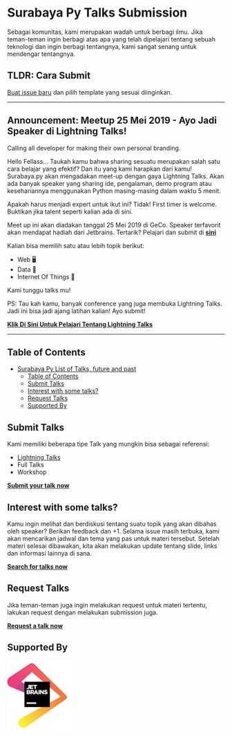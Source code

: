 # Surabaya Py Talks Submission

Sebagai komunitas, kami merupakan wadah untuk berbagi ilmu. Jika teman-teman ingin berbagi atas apa yang telah dipelajari tentang sebuah teknologi dan ingin berbagi tentangnya, kami sangat senang untuk mendengar tentangnya.

## TLDR: Cara Submit

[Buat issue baru](https://github.com/surabaya-py/talks/issues) dan pilih template yang sesuai diinginkan.


---
## Announcement: Meetup 25 Mei 2019 - Ayo Jadi Speaker di Lightning Talks!

Calling all developer for making their own personal branding.

Hello Fellass...
Taukah kamu bahwa sharing sesuatu merupakan salah satu cara belajar yang efektif? Dan itu yang kami harapkan dari kamu! Surabaya.py akan mengadakan meet-up dengan gaya Lightning Talks. Akan ada banyak speaker yang sharing ide, pengalaman, demo program atau kesehariannya menggunakan Python masing-masing dalam waktu 5 menit.

Apakah harus menjadi expert untuk ikut ini? Tidak! First timer is welcome. Buktikan jika talent seperti kalian ada di sini.

Meet up ini akan diadakan tanggal 25 Mei 2019 di GeCo. Speaker terfavorit akan mendapat hadiah dari Jetbrains. Tertarik? Pelajari dan submit di [**sini**](https://github.com/surabaya-py/talks/blob/master/Lightning%20Talks%20README.md)

Kalian bisa memilih satu atau lebih topik berikut: 
- Web 🖥
- Data 💾
- Internet Of Things 📡

Kami tunggu talks mu!

PS: Tau kah kamu, banyak conference yang juga membuka Lightning Talks. Jadi ini bisa jadi ajang latihan kalian! Ayo submit!

[**Klik Di Sini Untuk Pelajari Tentang Lightning Talks**](https://github.com/surabaya-py/talks/blob/master/Lightning%20Talks%20README.md)

---

Table of Contents
----
- [Surabaya Py List of Talks, future and past](#surabaya-py-list-of-talks-future-and-past)
  - [Table of Contents](#table-of-contents)
  - [Submit Talks](#submit-talks)
  - [Interest with some talks?](#interest-with-some-talks)
  - [Request Talks](#request-talks)
  - [Supported By](#supported-by)


## Submit Talks

Kami memiliki beberapa tipe Talk yang mungkin bisa sebagai referensi:
* [Lightning Talks](https://github.com/surabaya-py/talks/blob/master/Lightning%20Talks%20README.md)
* Full Talks
* Workshop

[**Submit your talk now**](https://github.com/surabaya-py/talks/issues/new/choose)

## Interest with some talks?

Kamu ingin melihat dan berdiskusi tentang suatu topik yang akan dibahas oleh speaker? Berikan feedback dan +1. Selama issue masih terbuka, kami akan mencarikan jadwal dan tema yang pas untuk materi tersebut. Setelah materi selesai dibawakan, kita akan melakukan update tentang slide, links dan informasi lainnya di sana.

[**Search for talks now**](https://github.com/surabaya-py/talks/issues)

## Request Talks

Jika teman-teman juga ingin melakukan request untuk materi tertentu, lakukan request dengan melakukan submission juga.

[**Request a talk now**](https://github.com/surabaya-py/talks/issues/new?assignees=&labels=Lightning+Talk&template=request-talks.md&title=%5BRequest%5D+Your+Title)

## Supported By

<img src="img/jetbrains.png" width="150">
